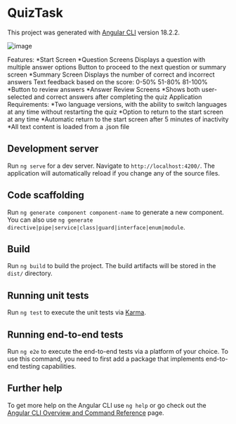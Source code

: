 # QuizTask

This project was generated with [Angular CLI](https://github.com/angular/angular-cli) version 18.2.2.

![image](https://github.com/user-attachments/assets/8765db18-1a7e-4882-8100-581fe14d4f78)

Features:
*Start Screen
*Question Screens
 Displays a question with multiple answer options
 Button to proceed to the next question or summary screen
*Summary Screen
 Displays the number of correct and incorrect answers
 Text feedback based on the score:
 0-50%
 51-80%
 81-100%
*Button to review answers
*Answer Review Screens
*Shows both user-selected and correct answers after completing the quiz
Application Requirements:
*Two language versions, with the ability to switch languages at any time without restarting the quiz
*Option to return to the start screen at any time
*Automatic return to the start screen after 5 minutes of inactivity
*All text content is loaded from a .json file


## Development server

Run `ng serve` for a dev server. Navigate to `http://localhost:4200/`. The application will automatically reload if you change any of the source files.

## Code scaffolding

Run `ng generate component component-name` to generate a new component. You can also use `ng generate directive|pipe|service|class|guard|interface|enum|module`.

## Build

Run `ng build` to build the project. The build artifacts will be stored in the `dist/` directory.

## Running unit tests

Run `ng test` to execute the unit tests via [Karma](https://karma-runner.github.io).

## Running end-to-end tests

Run `ng e2e` to execute the end-to-end tests via a platform of your choice. To use this command, you need to first add a package that implements end-to-end testing capabilities.

## Further help

To get more help on the Angular CLI use `ng help` or go check out the [Angular CLI Overview and Command Reference](https://angular.dev/tools/cli) page.
